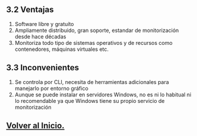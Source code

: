 ## 3.2 Ventajas
1. Software libre y gratuíto
2. Ampliamente distribuido, gran soporte, estandar de monitorización desde hace décadas
3. Monitoriza todo tipo de sistemas operativos y de recursos como contenedores, máquinas virtuales etc.

## 3.3 Inconvenientes
1. Se controla por CLI, necesita de herramientas adicionales para manejarlo por entorno gráfico
2. Aunque se puede instalar en servidores Windows, no es ni lo habitual ni lo recomendable ya que Windows tiene su propio servicio de monitorización

## [Volver al Inicio.](../README.md)